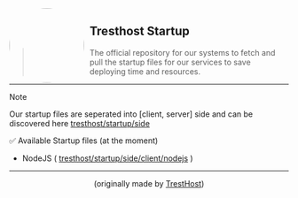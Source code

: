 <img width="135" height="135" align="left" style="float: left; margin: 0 10px 0 0; border-radius: 50%;" src="https://media.discordapp.net/attachments/905722570286960650/1145091498220716153/download.png?width=135&height=135">

## Tresthost Startup

> The official repository for our systems to fetch and pull the startup files for our services to save deploying time and resources.

---

> [!NOTE]
> Our startup files are seperated into [client, server] side and can be discovered here [tresthost/startup/side](https://github.com/tresthost/startup/tree/main/side)

✅ Available Startup files (at the moment)
* NodeJS ( [tresthost/startup/side/client/nodejs](https://github.com/tresthost/startup/blob/main/side/client/nodejs/startup.sh) )
---

<p align="center">(originally made by <a href="https://github.com/tresthost">TrestHost</a>)</p>
